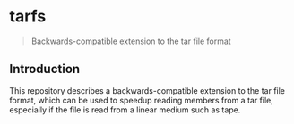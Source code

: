 # tarfs
> Backwards-compatible extension to the tar file format

## Introduction
This repository describes a backwards-compatible extension to the tar file format,
which can be used to speedup reading members from a tar file,
especially if the file is read from a linear medium such as tape.
